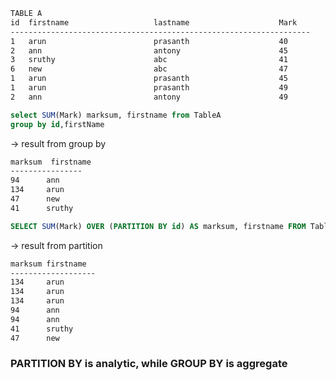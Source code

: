 ```html
TABLE A
id  firstname                   lastname                    Mark
-------------------------------------------------------------------
1   arun                        prasanth                    40
2   ann                         antony                      45
3   sruthy                      abc                         41
6   new                         abc                         47
1   arun                        prasanth                    45
1   arun                        prasanth                    49
2   ann                         antony                      49
```

```sql
select SUM(Mark) marksum, firstname from TableA
group by id,firstName
```

-> result from group by
```html
marksum  firstname
----------------
94      ann
134     arun
47      new
41      sruthy
```

```sql
SELECT SUM(Mark) OVER (PARTITION BY id) AS marksum, firstname FROM TableA
```
-> result from partition

```html
marksum firstname
-------------------
134     arun
134     arun
134     arun
94      ann
94      ann
41      sruthy
47      new
```

### PARTITION BY is analytic, while GROUP BY is aggregate
